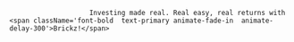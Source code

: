                        Investing made real. Real easy, real returns with <span className='font-bold  text-primary animate-fade-in  animate-delay-300'>Brickz!</span>
